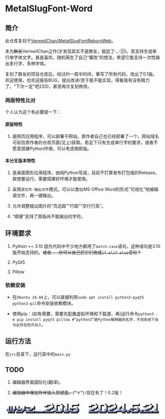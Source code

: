 # MetalSlugFont-Word

## 简介

此仓库复刻于[VermeilChan/MetalSlugFontRebornWeb](https://github.com/VermeilChan/MetalSlugFontRebornWeb)。

本为<s>群友</s>VermeilChan之作(才发现其实不是群友，尴尬了-\_-|||)。其支持生成单行单字体文字。甚是喜欢。随机萌生了自己“魔改”的想法，希望它能支持一次性输出多行字、多种字体。

复刻了群友的项目仓库后，经过约一周半时间，重写了所有代码，改出了0.1版。欢迎使用，也欢迎报告BUG，提出改进(至于能不能实现，得看我有没有精力了。“下次一定”吧233)，甚至再次复刻修改。

### 两版特性比对

个人认为这个有必要提一下：

#### 原版特性

1. 是网页应用程序，可以部署于网站。原作者自己也已经部署了一个，网站域名可前往原作者的仓库页面(见上)获取。若足下只有生成单行字的要求，或者不愿意搭建Python环境，可以考虑用原版。

#### 本分支版本特性

1. 是桌面图形应用程序。由纯Python写成，目前不打算发布打包版的Release。故想要运行，需要搭建好环境才能使用。

2. 采用`源文件-输出文件`模式。可以以类似MS Office Word的形式“可视化”地编辑源文件，再一键输出。

3. 允许调整输出图片的“页边距”“行距”“空行行高”。

4. “顺便”支持了原版尚不能输出的字符。

<!-- 5. 有彩蛋！ -->

## 环境要求

1. Python >= 3.10 因为代码中不少地方都用了`match-case`语句，这种语句是3.10版开始支持的。<s>或者……你可以自己将它们改成`if-elif-else`语句？</s>

2. PyQt5

3. Pillow

### 依赖安装

* 在`Ubuntu 24.04`上，可以直接利用`sudo apt install python3-pyqt5 python3-pil`命令安装依赖模块。

* 使用pip：(如有需要，需要先配置虚拟环境和下载源，再)运行命令`python3 -m pip install pyqt5 pillow #“python3”是Python解释器的名字，不同系统下会与此存在些许出入。`

## 运行方法

在`src`目录下，运行其中的`main.py`

## TODO

1. 编辑器界面国际化(翻译)。

2. <s>编辑器中增加符号输入软键盘。</s>(°∀°)ﾉ现在有了！0.2版！

![wyz-2015](src/static/assets/examples/sign.png)
